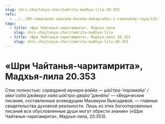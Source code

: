```yaml
---
slug: shri-chajtanya-charitamrita-madhya-lila-20-353
refs:
  - ../../09-ramananda-samvada-beseda-mahaprabhu-i-ramanandy-raya/133-1982-05-13-a-lichnost-i-sokrovennoe-ya-ramanandy-raya.md
tags:
  - title: «Шри Чайтанья-чаритамрита», Мадхья-лила
    slug: shri-chajtanya-charitamrita-madhya-lila
  - title: «Шри Чайтанья-чаритамрита», Мадхья-лила 20.353
    slug: shri-chajtanya-charitamrita-madhya-lila-20-353
---
```


# «Шри Чайтанья-чаритамрита», Мадхья-лила 20.353

Стих полностью: *сарваджн̃а мунира ва̄кйа — ш́а̄стра-‘парама̄н̣а’ / а̄ма̄-саба̄ джӣвера хайа ш́а̄стра-два̄ра̄ ‘джн̃а̄на’* — «Ведические писания, составленные всеведущим Махамуни Вьясадевой, — главные свидетельства духовной реальности. Лишь из этих богооткровенных писаний все обусловленные души могут обрести знание» («Шри Чайтанья-чаритамрита», Мадхья-лила, 20.353).
